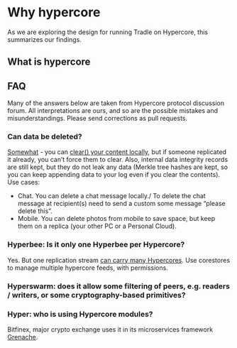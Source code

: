 # Why hypercore

As we are exploring the design for running Tradle on Hypercore, this summarizes our findings. 

## What is hypercore 


## FAQ

Many of the answers below are taken from Hypercore protocol discussion forum. All interpretations are ours, and so are the possible mistakes and misunderstandings. Please send corrections as pull requests. 

### Can data be deleted? 
[Somewhat](https://discordapp.com/channels/709519409932140575/709519410557222964/755404488415772746) - you can [clear() your content locally](https://github.com/hypercore-protocol/hypercore#feedclearstart-end-callback), but if someone replicated it already, you can’t force them to clear. Also, internal data integrity records are still kept, but they do not leak any data (Merkle tree hashes are kept, so you can keep appending data to your log even if you clear the contents). Use cases:
- Chat. You can delete a chat message locally./ To delete the chat message at recipient(s) need to send a custom some message “please delete this”.
- Mobile. You can delete photos from mobile to save space, but keep them on a replica (your other PC or a Personal Cloud).

### Hyperbee: Is it only one Hyperbee per Hypercore? 
Yes. But one replication stream [can carry many Hypercores](https://discordapp.com/channels/709519409932140575/709519410557222964/755415844808556594). Use corestores to manage multiple hypercore feeds, with permissions.

### Hyperswarm: does it allow some filtering of peers, e.g. readers / writers, or some cryptography-based primitives? 

### Hyper: who is using Hypercore modules? 
Bitfinex, major crypto exchange uses it in its microservices framework [Grenache](https://github.com/bitfinexcom/grenache). 
